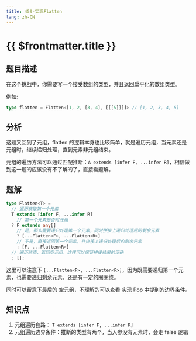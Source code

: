 ```yaml
---
title: 459-实现Flatten
lang: zh-CN
---
```


# {{ $frontmatter.title }}

## 题目描述

在这个挑战中，你需要写一个接受数组的类型，并且返回扁平化的数组类型。

例如:

```ts
type flatten = Flatten<[1, 2, [3, 4], [[[5]]]]> // [1, 2, 3, 4, 5]
```

## 分析

这题又回到了元组，flatten 的逻辑本身也比较简单，就是遍历元组，当元素还是元组时，继续递归处理，直到元素非元组结束。

元组的遍历方法可以通过匹配推断：`A extends [infer F, ...infer R]`，相信做到这一题的应该没有不了解的了，直接看题解。

## 题解

```ts
type Flatten<T> =
  // 遍历获取第一个元素
  T extends [infer F, ...infer R]
    // 第一个元素是否时元组
  ? F extends any[]
    // 是，那么需要递归处理第一个元素，同时拼接上递归处理后的剩余元素
    ? [...Flatten<F>, ...Flatten<R>]
    // 不是，直接返回第一个元素，并拼接上递归处理后的剩余元素
    : [F, ...Flatten<R>]
  // 遍历结束，返回空元组，这样可以保证拼接结果的正确
  : [];
```

这里可以注意下 `[...Flatten<F>, ...Flatten<R>]`，因为既需要递归第一个元素，也需要递归剩余元素，还是有一定的圈圈绕。

同时可以留意下最后的 空元组，不理解的可以查看 [实现 Pop](/medium/16-实现Pop.md) 中提到的边界条件。

## 知识点

1. 元组遍历套路： `T extends [infer F, ...infer R]`
2. 元组遍历边界条件：推断的类型有两个，当入参没有元素时，会走 false 逻辑